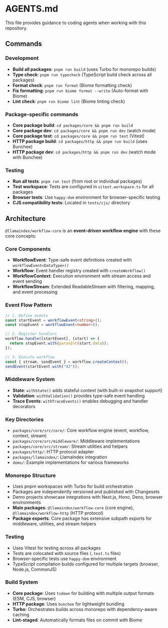# AGENTS.md

This file provides guidance to coding agents when working with this repository.

## Commands

### Development

- **Build all packages**: `pnpm run build` (uses Turbo for monorepo builds)
- **Type check**: `pnpm run typecheck` (TypeScript build check across all packages)
- **Format check**: `pnpm run format` (Biome formatting check)
- **Fix formatting**: `pnpm run biome format --write` (Auto-format with Biome)
- **Lint check**: `pnpm run biome lint` (Biome linting check)

### Package-specific commands

- **Core package build**: `cd packages/core && pnpm run build`
- **Core package dev**: `cd packages/core && pnpm run dev` (watch mode)
- **Core package test**: `cd packages/core && pnpm run test` (Vitest)
- **HTTP package build**: `cd packages/http && pnpm run build` (uses Bunchee)
- **HTTP package dev**: `cd packages/http && pnpm run dev` (watch mode with Bunchee)

### Testing

- **Run all tests**: `pnpm run test` (from root or individual packages)
- **Test workspace**: Tests are configured in `vitest.workspace.ts` for all packages
- **Browser tests**: Use `happy-dom` environment for browser-specific testing
- **CJS compatibility tests**: Located in `tests/cjs/` directory

## Architecture

`@llamaindex/workflow-core` is an **event-driven workflow engine** with these core concepts:

### Core Components

- **WorkflowEvent**: Type-safe event definitions created with `workflowEvent<DataType>()`
- **Workflow**: Event handler registry created with `createWorkflow()`
- **WorkflowContext**: Execution environment with stream access and event sending
- **WorkflowStream**: Extended ReadableStream with filtering, mapping, and event processing

### Event Flow Pattern

```typescript
// 1. Define events
const startEvent = workflowEvent<string>();
const stopEvent = workflowEvent<number>();

// 2. Register handlers
workflow.handle([startEvent], (start) => {
  return stopEvent.with(parseInt(start.data));
});

// 3. Execute workflow
const { stream, sendEvent } = workflow.createContext();
sendEvent(startEvent.with("42"));
```

### Middleware System

- **State**: `withState()` adds stateful context (with built-in snapshot support)
- **Validation**: `withValidation()` provides type-safe event handling
- **Trace Events**: `withTraceEvents()` enables debugging and handler decorators

### Key Directories

- `packages/core/src/core/`: Core workflow engine (event, workflow, context, stream)
- `packages/core/src/middleware/`: Middleware implementations
- `packages/core/src/stream/`: Stream utilities and helpers
- `packages/http/`: HTTP protocol adapter
- `packages/llamaindex/`: LlamaIndex integration
- `demo/`: Example implementations for various frameworks

### Monorepo Structure

- Uses pnpm workspaces with Turbo for build orchestration
- Packages are independently versioned and published with Changesets
- Demo projects showcase integrations with Next.js, Hono, Deno, browser environments
- **Main packages**: `@llamaindex/workflow-core` (core engine), `@llamaindex/workflow-http` (HTTP protocol)
- **Package exports**: Core package has extensive subpath exports for middleware, utilities, and stream helpers

### Testing

- Uses Vitest for testing across all packages
- Tests are colocated with source files (`.test.ts` files)
- Browser-specific tests use `happy-dom` environment
- TypeScript compilation builds configured for multiple targets (browser, Node.js, CommonJS)

### Build System

- **Core package**: Uses `tsdown` for building with multiple output formats (ESM, CJS, browser)
- **HTTP package**: Uses `bunchee` for lightweight bundling
- **Turbo**: Orchestrates builds across monorepo with dependency-aware caching
- **Lint-staged**: Automatically formats files on commit with Biome
